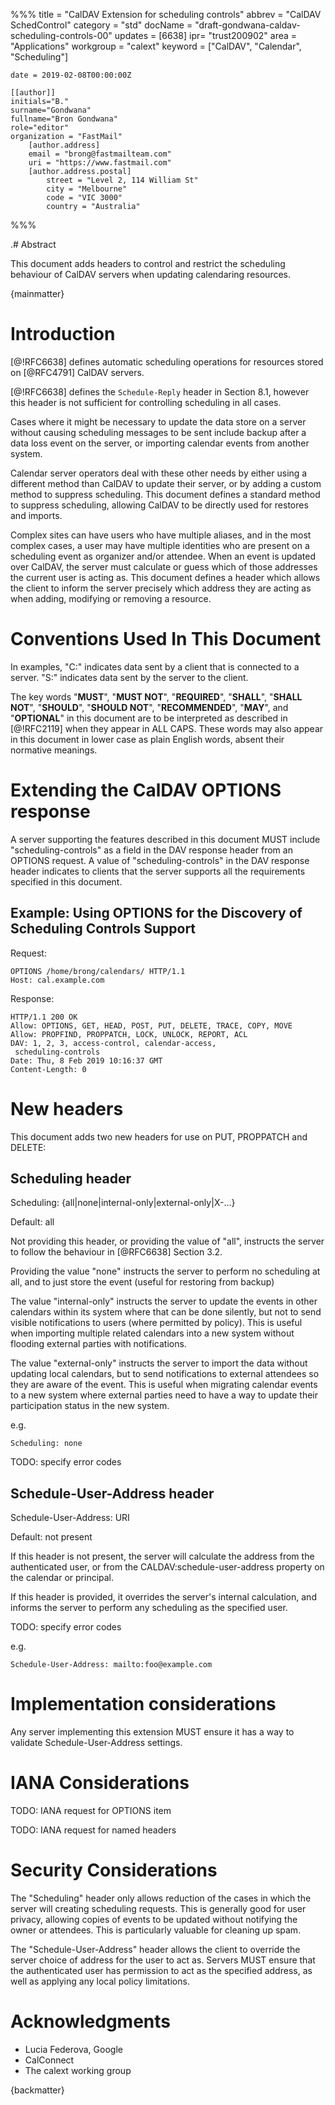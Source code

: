%%%
    title = "CalDAV Extension for scheduling controls"
    abbrev = "CalDAV SchedControl"
    category = "std"
    docName = "draft-gondwana-caldav-scheduling-controls-00"
    updates = [6638]
    ipr= "trust200902"
    area = "Applications"
    workgroup = "calext"
    keyword = ["CalDAV", "Calendar", "Scheduling"]

    date = 2019-02-08T00:00:00Z

    [[author]]
    initials="B."
    surname="Gondwana"
    fullname="Bron Gondwana"
    role="editor"
    organization = "FastMail"
        [author.address]
        email = "brong@fastmailteam.com"
        uri = "https://www.fastmail.com"
        [author.address.postal]
            street = "Level 2, 114 William St"
            city = "Melbourne"
            code = "VIC 3000"
            country = "Australia"
%%%

.# Abstract

This document adds headers to control and restrict the scheduling
behaviour of CalDAV servers when updating calendaring resources.

{mainmatter}

# Introduction

[@!RFC6638] defines automatic scheduling operations for resources stored
on [@RFC4791] CalDAV servers.

[@!RFC6638] defines the `Schedule-Reply` header in Section 8.1,
however this header is not sufficient for controlling scheduling in all
cases.

Cases where it might be necessary to update the data store on a server without
causing scheduling messages to be sent include backup after a data loss event
on the server, or importing calendar events from another system.

Calendar server operators deal with these other needs by either using
a different method than CalDAV to update their server, or by adding a
custom method to suppress scheduling.  This document defines a standard
method to suppress scheduling, allowing CalDAV to be directly used for
restores and imports.

Complex sites can have users who have multiple aliases, and in the most
complex cases, a user may have multiple identities who are present on a
scheduling event as organizer and/or attendee.  When an event is updated
over CalDAV, the server must calculate or guess which of those addresses
the current user is acting as.  This document defines a header which
allows the client to inform the server precisely which address they are
acting as when adding, modifying or removing a resource.


# Conventions Used In This Document

In examples, "C:" indicates data sent by a client that is connected
to a server. "S:" indicates data sent by the server to the client.

The key words "**MUST**", "**MUST NOT**", "**REQUIRED**", "**SHALL**",
"**SHALL NOT**", "**SHOULD**", "**SHOULD NOT**", "**RECOMMENDED**",
"**MAY**", and "**OPTIONAL**" in this document are to be interpreted as
described in [@!RFC2119] when they appear in ALL CAPS.  These words may
also appear in this document in lower case as plain English words,
absent their normative meanings.

# Extending the CalDAV OPTIONS response

A server supporting the features described in this document MUST
include "scheduling-controls" as a field in the DAV response header
from an OPTIONS request.  A value of "scheduling-controls" in the
DAV response header indicates to clients that the server supports all
the requirements specified in this document.

## Example: Using OPTIONS for the Discovery of Scheduling Controls Support

Request:

    OPTIONS /home/brong/calendars/ HTTP/1.1
    Host: cal.example.com

Response:

    HTTP/1.1 200 OK
    Allow: OPTIONS, GET, HEAD, POST, PUT, DELETE, TRACE, COPY, MOVE
    Allow: PROPFIND, PROPPATCH, LOCK, UNLOCK, REPORT, ACL
    DAV: 1, 2, 3, access-control, calendar-access,
     scheduling-controls
    Date: Thu, 8 Feb 2019 10:16:37 GMT
    Content-Length: 0

# New headers

This document adds two new headers for use on PUT, PROPPATCH and DELETE:

## Scheduling header

Scheduling: {all|none|internal-only|external-only|X-...}

Default: all

Not providing this header, or providing the value of "all", instructs the
server to follow the behaviour in [@RFC6638] Section 3.2.

Providing the value "none" instructs the server to perform no scheduling
at all, and to just store the event (useful for restoring from backup)

The value "internal-only" instructs the server to update the events in
other calendars within its system where that can be done silently, but not
to send visible notifications to users (where permitted by policy).  This
is useful when importing multiple related calendars into a new system
without flooding external parties with notifications.

The value "external-only" instructs the server to import the data without
updating local calendars, but to send notifications to external attendees
so they are aware of the event.  This is useful when migrating calendar
events to a new system where external parties need to have a way to update
their participation status in the new system.

e.g.

    Scheduling: none

TODO: specify error codes

## Schedule-User-Address header

Schedule-User-Address: URI

Default: not present

If this header is not present, the server will calculate the address from
the authenticated user, or from the CALDAV:schedule-user-address property
on the calendar or principal.

If this header is provided, it overrides the server's internal calculation,
and informs the server to perform any scheduling as the specified user.

TODO: specify error codes

e.g.

    Schedule-User-Address: mailto:foo@example.com

# Implementation considerations

Any server implementing this extension MUST ensure it has a way to validate
Schedule-User-Address settings.

# IANA Considerations

TODO: IANA request for OPTIONS item

TODO: IANA request for named headers

# Security Considerations

The "Scheduling" header only allows reduction of the cases in which the
server will creating scheduling requests.  This is generally good for user
privacy, allowing copies of events to be updated without notifying the
owner or attendees.  This is particularly valuable for cleaning up spam.

The "Schedule-User-Address" header allows the client to override the
server choice of address for the user to act as.  Servers MUST
ensure that the authenticated user has permission to act as the specified
address, as well as applying any local policy limitations.

# Acknowledgments

* Lucia Federova, Google
* CalConnect
* The calext working group

{backmatter}
